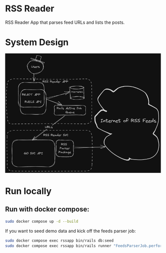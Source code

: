 # RSS Reader
RSS Reader App that parses feed URLs and lists the posts.

# System Design
![system-design.png](docs/system-design.png)

# Run locally

## Run with docker compose:
```bash
sudo docker compose up -d --build
```
If you want to seed demo data and kick off the feeds parser job:
```bash
sudo docker compose exec rssapp bin/rails db:seed
sudo docker compose exec rssapp bin/rails runner "FeedsParserJob.perform_now"
```
